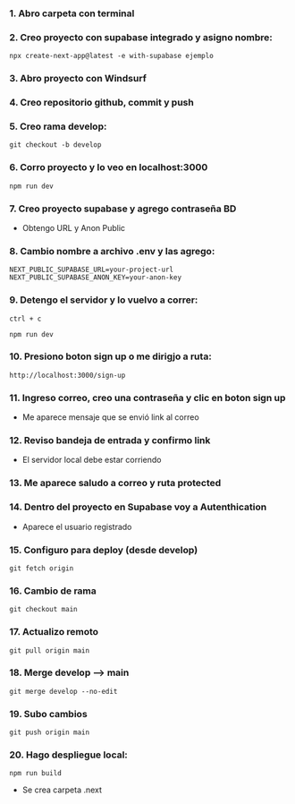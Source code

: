 ### 1. Abro carpeta con terminal

### 2. Creo proyecto con supabase integrado y asigno nombre:

```
npx create-next-app@latest -e with-supabase ejemplo
```

### 3. Abro proyecto con Windsurf

### 4. Creo repositorio github, commit y push

### 5. Creo rama develop:

```
git checkout -b develop
```

### 6. Corro proyecto y lo veo en localhost:3000

```
npm run dev
```

### 7. Creo proyecto supabase y agrego contraseña BD 

- Obtengo URL y Anon Public

### 8. Cambio nombre a archivo .env y las agrego:

```
NEXT_PUBLIC_SUPABASE_URL=your-project-url
NEXT_PUBLIC_SUPABASE_ANON_KEY=your-anon-key
```

### 9. Detengo el servidor y lo vuelvo a correr:

```
ctrl + c
```

```
npm run dev
```

### 10. Presiono boton sign up o me dirigjo a ruta:

```
http://localhost:3000/sign-up
````

### 11. Ingreso correo, creo una contraseña y clic en boton sign up

- Me aparece mensaje que se envió link al correo

### 12. Reviso bandeja de entrada y confirmo link

- El servidor local debe estar corriendo

### 13. Me aparece saludo a correo y ruta protected

### 14. Dentro del proyecto en Supabase voy a Autenthication

- Aparece el usuario registrado

### 15. Configuro para deploy (desde develop)

```
git fetch origin
```

### 16. Cambio de rama

```
git checkout main
```

### 17. Actualizo remoto

```
git pull origin main
```

### 18. Merge develop --> main

```
git merge develop --no-edit
```

### 19. Subo cambios

```
git push origin main
```

### 20. Hago despliegue local:

```
npm run build
```

- Se crea carpeta .next










